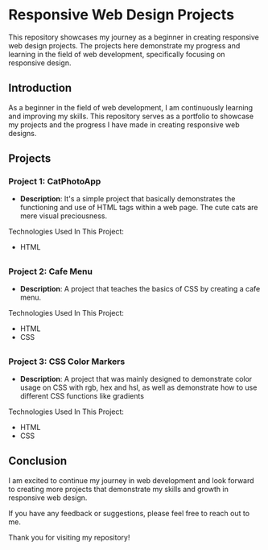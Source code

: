 # Responsive Web Design Projects

This repository showcases my journey as a beginner in creating responsive web design projects. The projects here demonstrate my progress and learning in the field of web development, specifically focusing on responsive design.

## Introduction

As a beginner in the field of web development, I am continuously learning and improving my skills. This repository serves as a portfolio to showcase my projects and the progress I have made in creating responsive web designs.

## Projects

### Project 1: CatPhotoApp

- **Description**: It's a simple project that basically demonstrates the functioning and use of HTML tags within a web page. The cute cats are mere visual preciousness.

Technologies Used In This Project:
- HTML
##

### Project 2: Cafe Menu

- **Description**: A project that teaches the basics of CSS by creating a cafe menu.

Technologies Used In This Project:
- HTML
- CSS
##

### Project 3: CSS Color Markers

- **Description**: A project that was mainly designed to demonstrate color usage on CSS with rgb, hex and hsl, as well as demonstrate how to use different CSS functions like gradients

Technologies Used In This Project:
- HTML
- CSS
##















## Conclusion

I am excited to continue my journey in web development and look forward to creating more projects that demonstrate my skills and growth in responsive web design.

If you have any feedback or suggestions, please feel free to reach out to me.

Thank you for visiting my repository!

